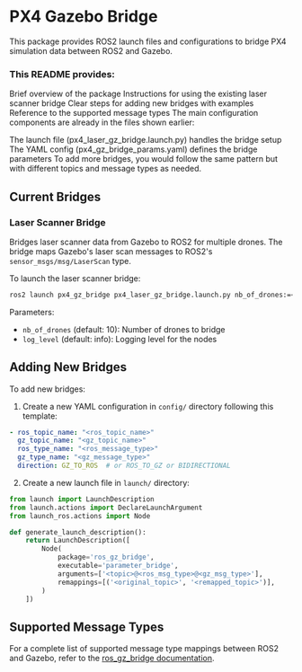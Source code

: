 # PX4 Gazebo Bridge

This package provides ROS2 launch files and configurations to bridge PX4 simulation data between ROS2 and Gazebo.

### This README provides:

Brief overview of the package
Instructions for using the existing laser scanner bridge
Clear steps for adding new bridges with examples
Reference to the supported message types
The main configuration components are already in the files shown earlier:

The launch file (px4_laser_gz_bridge.launch.py) handles the bridge setup
The YAML config (px4_gz_bridge_params.yaml) defines the bridge parameters
To add more bridges, you would follow the same pattern but with different topics and message types as needed.

## Current Bridges

### Laser Scanner Bridge
Bridges laser scanner data from Gazebo to ROS2 for multiple drones. The bridge maps Gazebo's laser scan messages to ROS2's `sensor_msgs/msg/LaserScan` type.

To launch the laser scanner bridge:
```bash
ros2 launch px4_gz_bridge px4_laser_gz_bridge.launch.py nb_of_drones:=<number_of_drones>
```

Parameters:
- `nb_of_drones` (default: 10): Number of drones to bridge
- `log_level` (default: info): Logging level for the nodes

## Adding New Bridges

To add new bridges:

1. Create a new YAML configuration in `config/` directory following this template:
```yaml
- ros_topic_name: "<ros_topic_name>"
  gz_topic_name: "<gz_topic_name>"
  ros_type_name: "<ros_message_type>"
  gz_type_name: "<gz_message_type>"
  direction: GZ_TO_ROS  # or ROS_TO_GZ or BIDIRECTIONAL
```

2. Create a new launch file in `launch/` directory:
```python
from launch import LaunchDescription
from launch.actions import DeclareLaunchArgument
from launch_ros.actions import Node

def generate_launch_description():
    return LaunchDescription([
        Node(
            package='ros_gz_bridge',
            executable='parameter_bridge',
            arguments=['<topic>@<ros_msg_type>@<gz_msg_type>'],
            remappings=[('<original_topic>', '<remapped_topic>')],
        )
    ])
```

## Supported Message Types
For a complete list of supported message type mappings between ROS2 and Gazebo, refer to the [ros_gz_bridge documentation](https://github.com/gazebosim/ros_gz/tree/jazzy/ros_gz_bridge).
